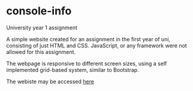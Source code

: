 # console-info
University year 1 assignment

A simple website created for an assignment in the first year of uni, consisting of just HTML and CSS. JavaScript, or any framework were not allowed for this assignment. 

The webpage is responsive to different screen sizes, using a self implemented grid-based system, similar to Bootstrap. 

The webiste may be accessed <a href="http://www.console-info.jacktravis.net">here</a>
